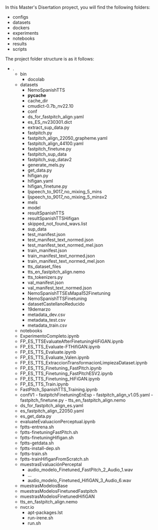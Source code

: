 In this Master's Disertation proyect, you will find the following folders:

- configs
- datasets
- dockers 
- experiments
- notebooks
- results
- scripts

The project folder structure is as it follows:
- .
  - bin
    - docolab
  - datasets
     - NemoSpanishTTS
     - __pycache__
     - cache_dir
     - cmudict-0.7b_nv22.10
     - conf
     - ds_for_fastpitch_align.yaml
     - es_ES_nv230301.dict
     - extract_sup_data.py
     - fastpitch.py
     - fastpitch_align_22050_grapheme.yaml
     - fastpitch_align_44100.yaml
     - fastpitch_finetune.py
     - fastpitch_sup_data
     - fastpitch_sup_datav2
     - generate_mels.py
     - get_data.py
     - hifigan.py
     - hifigan.yaml
     - hifigan_finetune.py
     - ljspeech_to_9017_no_mixing_5_mins
     - ljspeech_to_9017_no_mixing_5_minsv2
     - mels
     - model
     - resultSpanishTTS
     - resultSpanishTTSHifigan
     - skipped_not_found_wavs.list
     - sup_data
     - test_manifest.json
     - test_manifest_text_normed.json
     - test_manifest_text_normed_mel.json
     - train_manifest.json
     - train_manifest_text_normed.json
     - train_manifest_text_normed_mel.json
     - tts_dataset_files
     - tts_en_fastpitch_align.nemo
     - tts_tokenizers.py
     - val_manifest.json
     - val_manifest_text_normed.json
    - NemoSpanishTTSEsMapa152Finetuning
    - NemoSpanishTTSFinetuning
    - datasetCastellanoReducido
     - 19demarzo
     - metadata_dev.csv
     - metadata_test.csv
     - metadata_train.csv
   - notebooks
    - ExperimentoCompleto.ipynb
    - FP_ES_TTSEvaluateAfterFinetuningHiFiGAN.ipynb
    - FP_ES_TTS_Evaluate-FTHifiGAN.ipynb
    - FP_ES_TTS_Evaluate.ipynb
    - FP_ES_TTS_Evaluate_Valen.ipynb
    - FP_ES_TTS_ExtraccionTransformacionLimpiezaDataset.ipynb
    - FP_ES_TTS_Finetuning_FastPitch.ipynb
    - FP_ES_TTS_Finetuning_FastPitchESV2.ipynb
    - FP_ES_TTS_Finetuning_HiFiGAN.ipynb
    - FP_ES_TTS_Train.ipynb
    - FastPitch_SpanishTTS_Training.ipynb
     - confV1
      - fastpitchFinetuningEnEsp
      - fastpitch_align_v1.05.yaml
      - fastpitch_finetune.py
      - tts_en_fastpitch_align.nemo
    - ds_for_fastpitch_align_es.yaml
    - es_fastpitch_align_22050.yaml
    - es_get_data.py
    - evaluateEvaluacionPerceptual.ipynb
    - fptts-entrena.sh
    - fptts-finetuningFastPitch.sh
    - fptts-finetuningHifigan.sh
    - fptts-getdata.sh
    - fptts-install-dep.sh
    - fptts-train.sh
    - fptts-trainHifiganFromScratch.sh
    - muestrasEvaluaciónPerceptal
      - audio_modelo_Finetuned_FastPitch_2_Audio_1.wav
      - ...
      - audio_modelo_Finetuned_HifiGAN_3_Audio_6.wav
    - muestrasModelosBase
    - muestrasModelosFinetunedFastpitch
    - muestrasModelosFinetunedHifiGAN
    - tts_en_fastpitch_align.nemo
  - nvcr.io
    - apt-packages.lst
    - run-irene.sh
    - run.sh
